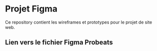 # Projet Figma

Ce repository contient les wireframes et prototypes pour le projet de site web.

## Lien vers le fichier Figma Probeats
